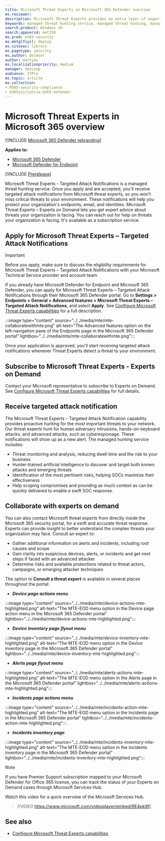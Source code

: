 ```yaml
---
title: Microsoft Threat Experts in Microsoft 365 Defender overview
ms.reviewer: 
description: Microsoft Threat Experts provides an extra layer of expertise to Microsoft 365 Defender.
keywords: managed threat hunting service, managed threat hunting, managed detection and response (MDR) service, MTE, Microsoft Threat Experts
search.product: Windows 10
search.appverid: met150
ms.prod: m365-security
ms.mktglfcycl: deploy
ms.sitesec: library
ms.pagetype: security
ms.author: dolmont
author: martyav
ms.localizationpriority: medium
manager: dansimp
audience: ITPro
ms.topic: article
ms.collection: 
- M365-security-compliance
- m365initiative-m365-defender
---
```


# Microsoft Threat Experts in Microsoft 365 overview

[!INCLUDE [Microsoft 365 Defender rebranding](../includes/microsoft-defender.md)]

**Applies to:**

- [Microsoft 365 Defender](https://go.microsoft.com/fwlink/?linkid=2118804)
- [Microsoft Defender for Endpoint](https://go.microsoft.com/fwlink/p/?linkid=2154037)

[!INCLUDE [Prerelease](../includes/prerelease.md)]

Microsoft Threat Experts - Targeted Attack Notifications is a managed threat hunting service. Once you apply and are accepted, you'll receive targeted attack notifications from Microsoft threat experts, so you won't miss critical threats to your environment. These notifications will help you protect your organization's endpoints, email, and identities.
Microsoft Threat Experts – Experts on Demand lets you get expert advice about threats your organization is facing. You can reach out for help on threats your organization is facing. It's available as a subscription service.

## Apply for Microsoft Threat Experts – Targeted Attack Notifications

> [!IMPORTANT]
> Before you apply, make sure to discuss the eligibility requirements for Microsoft Threat Experts – Targeted Attack Notifications  with your Microsoft Technical Service provider and account team.

If you already have Microsoft Defender for Endpoint and Microsoft 365 Defender, you can apply for Microsoft Threat Experts – Targeted Attack Notifications through their Microsoft 365 Defender portal. Go to **Settings > Endpoints > General > Advanced features > Microsoft Threat Experts – Targeted Attack Notifications**, and select **Apply**. See [Configure Microsoft Threat Experts capabilities](./configure-microsoft-threat-experts.md) for a full description.

:::image type="content" source="../../media/mte/mte-collaboratewithmte.png" alt-text="The Advanced features option on the left-navigation pane of the Endpoints page in the Microsoft 365 Defender portal" lightbox="../../media/mte/mte-collaboratewithmte.png":::

Once your application is approved, you'll start receiving targeted attack notifications whenever Threat Experts detect a threat to your environment.

## Subscribe to Microsoft Threat Experts - Experts on Demand

Contact your Microsoft representative to subscribe to Experts on Demand.  See [Configure Microsoft Threat Experts capabilities](./configure-microsoft-threat-experts.md) for full details.

## Receive targeted attack notification

The Microsoft Threat Experts – Targeted Attack Notification capability provides proactive hunting for the most important threats to your network. Our threat experts hunt for human adversary intrusions, hands-on-keyboard attacks, and advanced attacks, such as cyberespionage. These notifications will show up as a new alert. The managed hunting service includes:

- Threat monitoring and analysis, reducing dwell time and the risk to your business
- Hunter-trained artificial intelligence to discover and target both known attacks and emerging threats
- Identification of the most pertinent risks, helping SOCs maximize their effectiveness
- Help scoping compromises and providing as much context as can be quickly delivered to enable a swift SOC response.

## Collaborate with experts on demand

You can also contact Microsoft threat experts from directly inside the Microsoft 365 security portal, for a swift and accurate threat response.  Experts can provide insight to better understand the complex threats your organization may face.  Consult an expert to:

- Gather additional information on alerts and incidents, including root causes and scope
- Gain clarity into suspicious devices, alerts, or incidents and get next steps if faced with an advanced attacker
- Determine risks and available protections related to threat actors, campaigns, or emerging attacker techniques

The option to **Consult a threat expert** is available in several places throughout the portal:

- <i>**Device page actions menu**</i><BR>

:::image type="content" source="../../media/mte/device-actions-mte-highlighted.png" alt-text="The MTE-EOD menu option in the Device page action menu in the Microsoft 365 Defender portal" lightbox="../../media/mte/device-actions-mte-highlighted.png":::

- <i>**Device inventory page flyout menu**</i><BR>

:::image type="content" source="../../media/mte/device-inventory-mte-highlighted.png" alt-text="The MTE-EOD menu option in the Device inventory page in the Microsoft 365 Defender portal" lightbox="../../media/mte/device-inventory-mte-highlighted.png":::

- <i>**Alerts page flyout menu**</i><BR>

:::image type="content" source="../../media/mte/alerts-actions-mte-highlighted.png" alt-text="The MTE-EOD menu option in the Alerts page in the Microsoft 365 Defender portal" lightbox="../../media/mte/alerts-actions-mte-highlighted.png":::

- <i>**Incidents page actions menu**</i><BR>

:::image type="content" source="../../media/mte/incidents-action-mte-highlighted.png" alt-text="The MTE-EOD menu option in the Incidents page in the Microsoft 365 Defender portal" lightbox="../../media/mte/incidents-action-mte-highlighted.png":::

- <i>**Incidents inventory page**</i><BR>

:::image type="content" source="../../media/mte/incidents-inventory-mte-highlighted.png" alt-text="The MTE-EOD menu option in the incidents inventory page in the Microsoft 365 Defender portal" lightbox="../../media/mte/incidents-inventory-mte-highlighted.png":::

> [!NOTE]
> If you have Premier Support subscription mapped to your Microsoft Defender for Office 365 license, you can track the status of your Experts on Demand cases through Microsoft Services Hub.

Watch this video for a quick overview of the Microsoft Services Hub.

> [!VIDEO https://www.microsoft.com/videoplayer/embed/RE4pk9f]

## See also

- [Configure Microsoft Threat Experts capabilities](./configure-microsoft-threat-experts.md)

